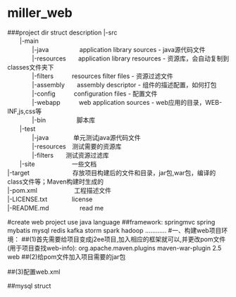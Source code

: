 # miller_web
###project dir struct description
|-src       
　　|-main       
　　　　|-java　　　　　application library sources - java源代码文件         
　　　　|-resources　　application library resources - 资源库，会自动复制到classes文件夹下       
　　　　|-filters　　　resources filter files - 资源过滤文件     
　　　　|-assembly　　assembly descriptor - 组件的描述配置，如何打包      
　　　　|-config　　　configuration files - 配置文件  
　　　　|-webapp　　　web application sources - web应用的目录，WEB-INF,js,css等          
　　　　|-bin　　　　　脚本库     
　　|-test       
　　　　|-java　　　　单元测试java源代码文件       
　　　　|-resources　测试需要的资源库        
　　　　|-filters　　测试资源过滤库     
　　|-site　　　　　　一些文档        
|-target　　　　　　　存放项目构建后的文件和目录，jar包,war包，编译的class文件等；Maven构建时生成的     
|-pom.xml　　　　　　工程描述文件      
|-LICENSE.txt　　　　license     
|-README.md　　　　　read me              

#create web project use java language 
##framework:
    springmvc
    spring
    mybatis
    mysql
    redis
    kafka
    storm
    spark
    hadoop
    ............
#一、构建web项目环境：
##(1)首先需要给项目变成j2ee项目,加入相应的框架就可以,并更改pom文件(用于项目查找web-info):
            <plugin>
                <groupId>org.apache.maven.plugins</groupId>
                <artifactId>maven-war-plugin</artifactId>
                <version>2.5</version>
                <configuration>
                    <webResources>
                        <resource>
                            <directory>web</directory>
                        </resource>
                    </webResources>
                </configuration>
            </plugin>
##(2)给pom文件加入项目需要的jar包

##(3)配置web.xml


##mysql struct 
  





